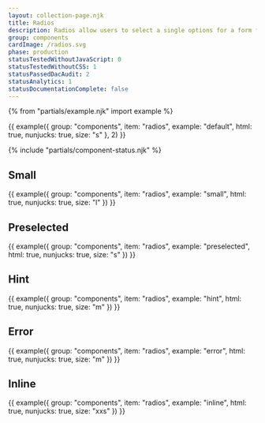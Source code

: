 ```yaml
---
layout: collection-page.njk
title: Radios
description: Radios allow users to select a single options for a form field.
group: components
cardImage: /radios.svg
phase: production
statusTestedWithoutJavaScript: 0
statusTestedWithoutCSS: 1
statusPassedDacAudit: 2
statusAnalytics: 1
statusDocumentationComplete: false
---
```


{% from "partials/example.njk" import example %}

{{ example({ group: "components", item: "radios", example: "default", html: true, nunjucks: true, size: "s" }, 2) }}

{% include "partials/component-status.njk" %}

## Small

{{ example({ group: "components", item: "radios", example: "small", html: true, nunjucks: true, size: "l" }) }}

## Preselected

{{ example({ group: "components", item: "radios", example: "preselected", html: true, nunjucks: true, size: "s" }) }}

## Hint

{{ example({ group: "components", item: "radios", example: "hint", html: true, nunjucks: true, size: "m" }) }}

## Error

{{ example({ group: "components", item: "radios", example: "error", html: true, nunjucks: true, size: "m" }) }}

## Inline

{{ example({ group: "components", item: "radios", example: "inline", html: true, nunjucks: true, size: "xxs" }) }}

